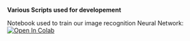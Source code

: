 **Various Scripts used for developement**

Notebook used to train our image recognition Neural Network:  
[![Open In Colab](https://colab.research.google.com/assets/colab-badge.svg)](https://colab.research.google.com/github/lightoshadow/Wonderland-2k25/blob/main/devTools/TrainingWonderland.ipynb)
